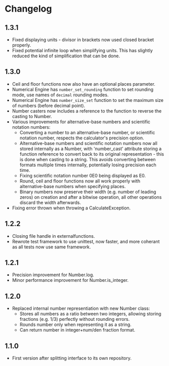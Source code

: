 # Changelog

## 1.3.1
- Fixed displaying units - divisor in brackets now used closed bracket properly.
- Fixed potential infinite loop when simplifying units. This has slightly reduced the kind of simplification that can be done.

## 1.3.0
- Ceil and floor functions now also have an optional places parameter.
- Numerical Engine has `number_set_rounding` function to set rounding mode, use names of `decimal` rounding modes.
- Numerical Engine has `number_size_set` function to set the maximum size of numbers (before decimal point).
- Number casters now includes a reference to the function to reverse the casting to Number.
- Various improvements for alternative-base numbers and scientific notation numbers:
	- Converting a number to an alternative-base number, or scientific notation number, respects the calculator's precision option.
	- Alternative-base numbers and scientific notation numbers now all stored internally as a Number, with 'number_cast' attribute storing a function reference to convert back to its original representation - this is done when casting to a string. This avoids converting between formats multiple times internally, potentially losing precision each time.
	- Fixing scientific notation number 0E0 being displayed as E0.
	- Round, ceil and floor functions now all work properly with alternative-base numbers when specifying places.
	- Binary numbers now preserve their width (e.g. number of leading zeros) on creation and after a bitwise operation, all other operations discard the width afterwards.
- Fixing error thrown when throwing a CalculateException.

## 1.2.2
- Closing file handle in externalfunctions.
- Rewrote test framework to use unittest, now faster, and more coherant as all tests now use same framework.

## 1.2.1
- Precision improvement for Number.log.
- Minor performance improvement for Number.is_integer.

## 1.2.0
- Replaced internal number representiation with new Number class:
	- Stores all numbers as a ratio between two integers, allowing storing fractions (e.g. 1/3) perfectly without rounding errors.
	- Rounds number only when representing it as a string.
	- Can return number in integer+num/den fraction format.

## 1.1.0
- First version after splitting interface to its own repository.
